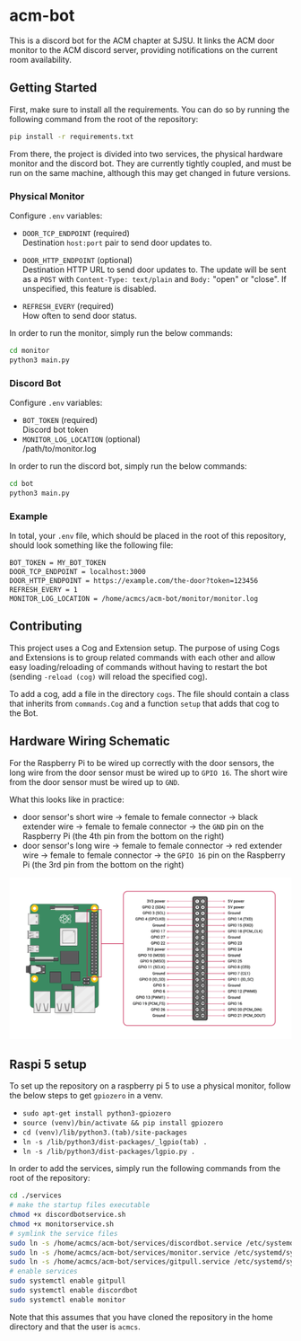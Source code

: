 # acm-bot

This is a discord bot for the ACM chapter at SJSU. It links
the ACM door monitor to the ACM discord server, providing notifications
on the current room availability.

## Getting Started

First, make sure to install all the requirements. You can do so by running the following command
from the root of the repository:

```sh
pip install -r requirements.txt
```

From there, the project is divided into two services, the physical hardware monitor and the discord bot. They are currently tightly coupled,
and must be run on the same machine, although this may get changed in future versions.

### Physical Monitor

Configure `.env` variables:

- `DOOR_TCP_ENDPOINT` (required) \
  Destination `host:port` pair to send door updates to.

- `DOOR_HTTP_ENDPOINT` (optional) \
  Destination HTTP URL to send door updates to. The update will be sent as a `POST` with `Content-Type: text/plain` and `Body:` "open" or "close". 
  If unspecified, this feature is disabled.

- `REFRESH_EVERY` (required) \
  How often to send door status.

In order to run the monitor, simply run the below commands:

```sh
cd monitor
python3 main.py
```

### Discord Bot

Configure `.env` variables:

- `BOT_TOKEN` (required) \
  Discord bot token
- `MONITOR_LOG_LOCATION` (optional) \
  /path/to/monitor.log

In order to run the discord bot, simply run the below commands:

```sh
cd bot
python3 main.py
```

### Example

In total, your `.env` file, which should be placed in the root of this repository,
should look something like the following file:

```
BOT_TOKEN = MY_BOT_TOKEN
DOOR_TCP_ENDPOINT = localhost:3000
DOOR_HTTP_ENDPOINT = https://example.com/the-door?token=123456
REFRESH_EVERY = 1
MONITOR_LOG_LOCATION = /home/acmcs/acm-bot/monitor/monitor.log
```

## Contributing

This project uses a Cog and Extension setup. The purpose of using Cogs and
Extensions is to group related commands with each other and allow easy loading/reloading
of commands without having to restart the bot (sending `-reload (cog)` will reload the specified cog).

To add a cog, add a file in the directory `cogs`. The file should contain a class that
inherits from `commands.Cog` and a function `setup` that adds that cog to the Bot.

## Hardware Wiring Schematic

For the Raspberry Pi to be wired up correctly with the door sensors, the long wire
from the door sensor must be wired up to `GPIO 16`. The short wire from the door sensor must
be wired up to `GND`.

What this looks like in practice:

- door sensor's short wire &rarr; female to female connector &rarr; black extender wire &rarr; female to female connector &rarr;
  the `GND` pin on the Raspberry Pi (the 4th pin from the bottom on the right)
- door sensor's long wire &rarr; female to female connector &rarr; red extender wire &rarr; female to female connector &rarr;
  the `GPIO 16` pin on the Raspberry Pi (the 3rd pin from the bottom on the right)

![pinout](image.png)

## Raspi 5 setup

To set up the repository on a raspberry pi 5 to use a physical monitor, follow the below steps to get `gpiozero` in a venv.

- `sudo apt-get install python3-gpiozero`
- `source (venv)/bin/activate && pip install gpiozero`
- `cd (venv)/lib/python3.(tab)/site-packages`
- `ln -s /lib/python3/dist-packages/_lgpio(tab) .`
- `ln -s /lib/python3/dist-packages/lgpio.py .`

In order to add the services, simply run the following commands from the root of the repository:

```sh
cd ./services
# make the startup files executable
chmod +x discordbotservice.sh
chmod +x monitorservice.sh
# symlink the service files
sudo ln -s /home/acmcs/acm-bot/services/discordbot.service /etc/systemd/system/
sudo ln -s /home/acmcs/acm-bot/services/monitor.service /etc/systemd/system/
sudo ln -s /home/acmcs/acm-bot/services/gitpull.service /etc/systemd/system/
# enable services
sudo systemctl enable gitpull
sudo systemctl enable discordbot
sudo systemctl enable monitor
```

Note that this assumes that you have cloned the repository in the home directory and that the user is `acmcs`.
